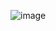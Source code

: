 ![image](https://user-images.githubusercontent.com/66316315/141681536-0074baf2-220f-4009-b4b7-c622cbccaa6c.png)
